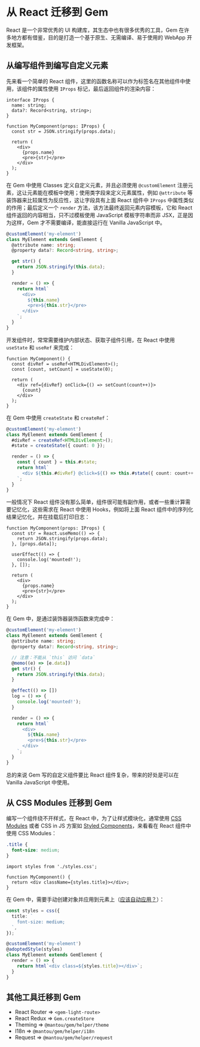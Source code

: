 # 从 React 迁移到 Gem

React 是一个非常优秀的 UI 构建库，其生态中也有很多优秀的工具，Gem 在许多地方都有借鉴，目的是打造一个基于原生、无需编译、易于使用的 WebApp 开发框架。

## 从编写组件到编写自定义元素

先来看一个简单的 React 组件，这里的函数名称可以作为标签名在其他组件中使用，该组件的属性使用 `IProps` 标记，最后返回组件的渲染内容：

```tsx
interface IProps {
  name: string;
  data?: Record<string, string>;
}

function MyComponent(props: IProps) {
  const str = JSON.stringify(props.data);

  return (
    <div>
      {props.name}
      <pre>{str}</pre>
    </div>
  );
}
```

在 Gem 中使用 Classes 定义自定义元素，并且必须使用 `@customElement` 注册元素，这让元素能在模板中使用；使用类字段来定义元素属性，例如 `@attribute` 等装饰器来比较属性为反应性，这让字段具有上面 React 组件中 `IProps` 中属性类似的作用；最后定义一个 `render` 方法，该方法最终返回元素内容模板，它和 React 组件返回的内容相当，只不过模板使用 JavaScript 模板字符串而非 JSX，正是因为这样，Gem 才不需要编译，能直接运行在 Vanilla JavaScript 中。

```ts
@customElement('my-element')
class MyElement extends GemElement {
  @attribute name: string;
  @property data?: Record<string, string>;

  get str() {
    return JSON.stringify(this.data);
  }

  render = () => {
    return html`
      <div>
        ${this.name}
        <pre>${this.str}</pre>
      </div>
    `;
  }
}
```

开发组件时，常常需要维护内部状态、获取子组件引用，在 React 中使用 `useState` 和 `useRef` 来完成：

```tsx
function MyComponent() {
  const divRef = useRef<HTMLDivElement>();
  const [count, setCount] = useState(0);

  return (
    <div ref={divRef} onClick={() => setCount(count++)}>
      {count}
    </div>
  );
}
```

在 Gem 中使用 `createState` 和 `createRef`：

```ts
@customElement('my-element')
class MyElement extends GemElement {
  #divRef = createRef<HTMLDivElement>();
  #state = createState({ count: 0 });

  render = () => {
    const { count } = this.#state;
    return html`
      <div ${this.#divRef} @click=${() => this.#state({ count: count++ })}>${count}</div>
    `;
  }
}
```

一般情况下 React 组件没有那么简单，组件很可能有副作用，或者一些重计算需要记忆化，这些需求在 React 中使用 Hooks，例如将上面 React 组件中的序列化结果记忆化，并在挂载后打印日志：

```tsx
function MyComponent(props: IProps) {
  const str = React.useMemo(() => {
    return JSON.stringify(props.data);
  }, [props.data]);

  userEffect(() => {
    console.log('mounted!');
  }, []);

  return (
    <div>
      {props.name}
      <pre>{str}</pre>
    </div>
  );
}
```

在 Gem 中，是通过装饰器装饰函数来完成中：

```ts
@customElement('my-element')
class MyElement extends GemElement {
  @attribute name: string;
  @property data?: Record<string, string>;

  // 注意：不能从 `this` 访问 `data`
  @memo((e) => [e.data])
  get str() {
    return JSON.stringify(this.data);
  }

  @effect(() => [])
  log = () => {
    console.log('mounted!');
  }

  render = () => {
    return html`
      <div>
        ${this.name}
        <pre>${this.str}</pre>
      </div>
    `;
  }
}
```

总的来说 Gem 写的自定义组件要比 React 组件复杂，带来的好处是可以在 Vanilla JavaScript 中使用。

## 从 CSS Modules 迁移到 Gem

编写一个组件绕不开样式，在 React 中，为了让样式模块化，通常使用 [CSS Modules](https://github.com/css-modules/css-modules) 或者 CSS in JS 方案如 [Styled Components](https://styled-components.com/)，来看看在 React 组件中使用 CSS Modules：

```css
.title {
  font-size: medium;
}
```

```tsx
import styles from './styles.css';

function MyComponent() {
  return <div className={styles.title}></div>;
}
```

在 Gem 中，需要手动创建对象并应用到元素上（[应该自动应用？](https://github.com/mantou132/gem/issues/141)）：

```ts
const styles = css({
  title: `
    font-size: medium;
  `,
});

@customElement('my-element')
@adoptedStyle(styles)
class MyElement extends GemElement {
  render = () => {
    return html`<div class=${styles.title}></div>`;
  }
}
```

## 其他工具迁移到 Gem

- React Router => `<gem-light-route>`
- React Redux => `Gem.createStore`
- Theming => `@mantou/gem/helper/theme`
- I18n => `@mantou/gem/helper/i18n`
- Request => `@mantou/gem/helper/request`
